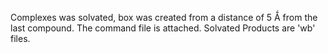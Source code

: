 Complexes was solvated, box was created from a distance of 5 Ǻ from the last compound.
The command file is attached. Solvated Products are 'wb' files.
